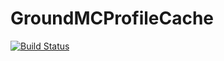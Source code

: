 # GroundMCProfileCache

[![Build Status](https://ci.groundmc.net/buildStatus/icon?job=GroundMC%2FGroundMCProfileCache%2Fmaster)](https://ci.groundmc.net/job/GroundMC/job/GroundMCProfileCache/job/master/)
